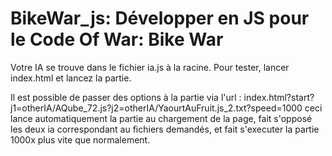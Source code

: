 BikeWar_js: Développer en JS pour le Code Of War: Bike War
==========================================================

Votre IA se trouve dans le fichier ia.js à la racine.
Pour tester, lancer index.html et lancez la partie.

Il est possible de passer des options à la partie via l'url :
  index.html?start?j1=otherIA/AQube_72.js?j2=otherIA/YaourtAuFruit.js_2.txt?speed=1000
ceci lance automatiquement la partie au chargement de la page, fait s'opposé les deux ia correspondant au fichiers demandés, et fait s'executer la partie 1000x plus vite que normalement.